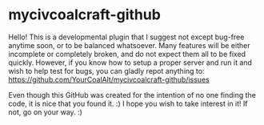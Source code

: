 # mycivcoalcraft-github

Hello! This is a developmental plugin that I suggest not except bug-free anytime soon, or to be balanced whatsoever. Many features will be either incomplete or completely broken, and do not expect them all to be fixed quickly. However, if you know how to setup a proper server and run it and wish to help test for bugs, you can gladly repot anything to:
https://github.com/YourCoalAlt/mycivcoalcraft-github/issues

Even though this GitHub was created for the intention of no one finding the code, it is nice that you found it. :) I hope you wish to take interest in it! If not, go on your way. :)
